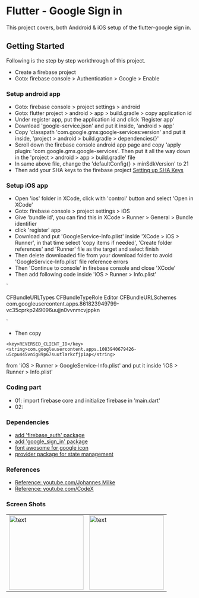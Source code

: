 # Flutter - Google Sign in

This project covers, both Anddroid & iOS setup of the flutter-google sign in.

## Getting Started

Following is the step by step workthrough of this project.

- Create a firebase project
- Goto: firebase console > Authentication > Google > Enable 

### Setup android app
- Goto: firebase console > project settings > android 
- Goto: flutter project > android > app > build.gradle > copy application id
- Under register app, put the application id and click 'Register app'
- Download 'google-service.json' and put it inside, 'android > app'
- Copy 'classpath 'com.google.gms:google-services:version' and put it inside, 'project > android > build.gradle > dependencies{}'
- Scroll down the firebase console android app page and copy 'apply plugin: 'com.google.gms.google-services'. Then put it all the way down in the 'project > android > app > build.gradle' file
- In same above file, change the 'defaultConfig{} > minSdkVersion' to 21
- Then add your SHA keys to the firebase project [Setting up SHA Keys](https://developers.google.com/android/guides/client-auth)         

### Setup iOS app
- Open 'ios' folder in XCode, click with 'control' button and select 'Open in XCode'
- Goto: firebase console > project settings > iOS 
- Give 'bundle id', you can find this in XCode >  Runner > General > Bundle identifier
- click 'register' app
- Download and put 'GoogleService-Info.plist' inside 'XCode > iOS > Runner', in that time select 'copy items if needed', 'Create folder references' and 'Runner' file as the target and select finish
- Then delete downloaded file from your download folder to avoid 'GoogleService-Info.plist' file reference errors  
- Then 'Continue to console' in firebase console and close 'XCode'
- Then add following code inside 'iOS > Runner > Info.plist'

`
<!-- Put me in the [my_project]/ios/Runner/Info.plist file -->
<!-- Google Sign-in Section -->
<key>CFBundleURLTypes</key>
<array>
	<dict>
		<key>CFBundleTypeRole</key>
		<string>Editor</string>
		<key>CFBundleURLSchemes</key>
		<array>
			<!-- TODO Replace this value: -->
			<!-- Copied from GoogleService-Info.plist key REVERSED_CLIENT_ID -->
			<string>com.googleusercontent.apps.861823949799-vc35cprkp249096uujjn0vvnmcvjppkn</string>
		</array>
	</dict>
</array>
<!-- End of the Google Sign-in Section -->
`

- Then copy 

`
<key>REVERSED_CLIENT_ID</key>
<string>com.googleusercontent.apps.1083940679426-u5cpu445vnig89p67suutlarkcfjp1ap</string>
`

from 'iOS > Runner > GoogleService-Info.plist' and put it inside 'iOS > Runner > Info.plist'


### Coding part
- 01: import firebase core and initialize firebase in 'main.dart' 
- 02: 

### Dependencies
- [add 'firebase_auth' package](https://pub.dev/packages/firebase_auth) 
- [add 'google_sign_in' package](https://pub.dev/packages/google_sign_in)
- [font awosome for google icon](https://pub.dev/packages/font_awesome_flutter)
- [provider package for state management](https://pub.dev/packages/provider)

### References
- [Reference: youtube.com/Johannes Milke](https://www.youtube.com/watch?v=1k-gITZA9CI&t=2s)
- [Reference: youtube.com/CodeX](url)

### Screen Shots
<table>
    <tr>
        <td> <img src="./assets/image.png" alt="text" width="200"/> </td>
        <td> <img src="./assets/image.png" alt="text" width="200"/> </td>
    </tr>
</table>
